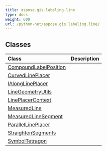 ```yaml
---
title: aspose.gis.labeling.line
type: docs
weight: 600
url: /python-net/aspose.gis.labeling.line/
---
```





## **Classes**
| **Class** | **Description** |
| :- | :- |
| [CompoundLabelPosition](/psd/python-net/aspose.gis.labeling.line/compoundlabelposition/) |  |
| [CurvedLinePlacer](/psd/python-net/aspose.gis.labeling.line/curvedlineplacer/) |  |
| [IAlongLinePlacer](/psd/python-net/aspose.gis.labeling.line/ialonglineplacer/) |  |
| [LineGeometryUtils](/psd/python-net/aspose.gis.labeling.line/linegeometryutils/) |  |
| [LinePlacerContext](/psd/python-net/aspose.gis.labeling.line/lineplacercontext/) |  |
| [MeasuredLine](/psd/python-net/aspose.gis.labeling.line/measuredline/) |  |
| [MeasuredLineSegment](/psd/python-net/aspose.gis.labeling.line/measuredlinesegment/) |  |
| [ParallelLinePlacer](/psd/python-net/aspose.gis.labeling.line/parallellineplacer/) |  |
| [StraightenSegments](/psd/python-net/aspose.gis.labeling.line/straightensegments/) |  |
| [SymbolTetragon](/psd/python-net/aspose.gis.labeling.line/symboltetragon/) |  |
